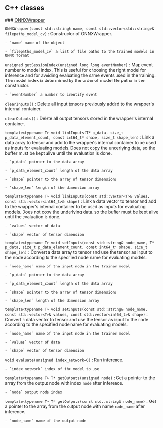 ## C++ classes

### [ONNXWrapper](https://gitlab.cern.ch/atlasphys-top/reco/TopCPToolkit/-/blob/main/source/TopCPToolkit/TopCPToolkit/ONNXWrapper.h)

`ONNXWrapper(const std::string& name, const std::vector<std::string>& filepaths_model_cv)`
:   Constructor of ONNXWrapper.

    - `name` name of the object

    - `filepaths_model_cv` a list of file paths to the trained models in ONNX format

`unsigned getSessionIndex(unsigned long long eventNumber)`
:   Map event number to model index. This is useful for choosing the right model for inference and for avoiding evaluating the same events used in the training. The model index is determined by the order of model file paths in the constructor.

    - `eventNumber` a number to identify event

`clearInputs()`
:   Delete all input tensors previously added to the wrapper's internal container.

`clearOutputs()`
:   Delete all output tensors stored in the wrapper's internal container.

`template<typename T> void linkInputs(T* p_data, size_t p_data_element_count, const int64_t* shape, size_t shape_len)`
:   Link a data array to tensor and add to the wrapper's internal container to be used as inputs for evaluating models.
Does not copy the underlying data, so the buffer must be kept alive until the evaluation is done.

    - `p_data` pointer to the data array

    - `p_data_element_count` length of the data array

    - `shape` pointer to the array of tensor dimensions

    - `shape_len` length of the dimension array

`template<typename T> void linkInputs(const std::vector<T>& values, const std::vector<int64_t>& shape)`
:   Link a data vector to tensor and add to the wrapper's internal container to be used as inputs for evaluating models.
Does not copy the underlying data, so the buffer must be kept alive until the evaluation is done.

    - `values` vector of data

    - `shape` vector of tensor dimension

`template<typename T> void setInputs(const std::string& node_name, T* p_data, size_t p_data_element_count, const int64_t* shape, size_t shape_len)`
:   Convert a data array to tensor and use the tensor as input to the node according to the specified node name for evaluating models.

    - `node_name` name of the input node in the trained model

    - `p_data` pointer to the data array

    - `p_data_element_count` length of the data array

    - `shape` pointer to the array of tensor dimensions

    - `shape_len` length of the dimension array

`template<typename T> void setInputs(const std::string& node_name, const std::vector<T>& values, const std::vector<int64_t>& shape)`
:   Convert a data vector to tensor and use the tensor as input to the node according to the specified node name for evaluating models.

    - `node_name` name of the input node in the trained model

    - `values` vector of data

    - `shape` vector of tensor dimension

`void evaluate(unsigned index_network=0)`
:   Run inference.

    - `index_network` index of the model to use

`template<typename T> T* getOutputs(unsigned node)`
:   Get a pointer to the array from the output node with index `node` after inference.

    - `node` output node index

`template<typename T> T* getOutputs(const std::string& node_name)`
:   Get a pointer to the array from the output node with name `node_name` after inference.

    - `node_name` name of the output node
